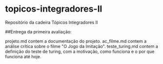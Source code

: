 # topicos-integradores-II
 Repositório da cadeira Tópicos Integradores II

##Entrega da primeira avaliação:

projeto.md contem a documentação do projeto.
ac_filme.md contem a análise crítica sobre o filme "O Jogo da Imitação".
teste_turing.md contem a definição do teste de turing, com a motivação, como funciona e o por que funciona até hoje.